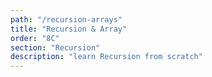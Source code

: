 ```yaml
---
path: "/recursion-arrays"
title: "Recursion & Array"
order: "8C"
section: "Recursion"
description: "learn Recursion from scratch"
---
```

